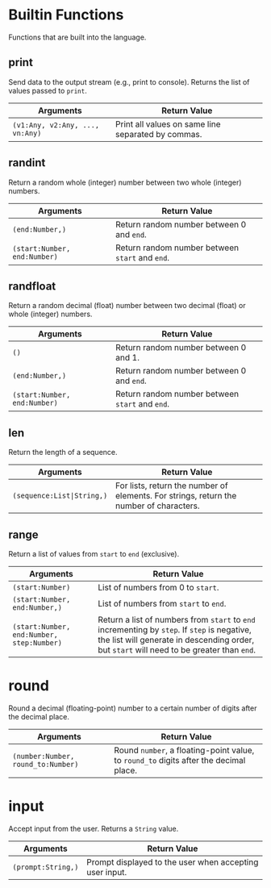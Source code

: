 # Builtin Functions
Functions that are built into the language.

## print
Send data to the output stream (e.g., print to console). Returns the list of values passed to `print`.

|Arguments|Return Value|
|---|---|
|`(v1:Any, v2:Any, ..., vn:Any)`|Print all values on same line separated by commas.|

## randint
Return a random whole (integer) number between two whole (integer) numbers.

|Arguments|Return Value|
|---|---|
|`(end:Number,)`|Return random number between 0 and `end`.|
|`(start:Number, end:Number)`|Return random number between `start` and `end`.|

## randfloat
Return a random decimal (float) number between two decimal (float) or whole (integer) numbers.

|Arguments|Return Value|
|---|---|
|`()`|Return random number between 0 and 1.|
|`(end:Number,)`|Return random number between 0 and `end`.|
|`(start:Number, end:Number)`|Return random number between `start` and `end`.|

## len
Return the length of a sequence.

|Arguments|Return Value|
|---|---|
|`(sequence:List\|String,)`|For lists, return the number of elements. For strings, return the number of characters.|

## range
Return a list of values from `start` to `end` (exclusive).

|Arguments|Return Value|
|---|---|
|`(start:Number)`|List of numbers from 0 to `start`.|
|`(start:Number, end:Number,)`|List of numbers from `start` to `end`.|
|`(start:Number, end:Number, step:Number)`|Return a list of numbers from `start` to `end` incrementing by `step`. If `step` is negative, the list will generate in descending order, but `start` will need to be greater than `end`.|

# round
Round a decimal (floating-point) number to a certain number of digits after the decimal place.

|Arguments|Return Value|
|---|---|
|`(number:Number, round_to:Number)`|Round `number`, a floating-point value, to `round_to` digits after the decimal place.|

# input
Accept input from the user. Returns a `String` value.

|Arguments|Return Value|
|---|---|
|`(prompt:String,)`|Prompt displayed to the user when accepting user input.|
